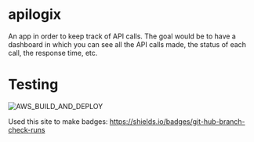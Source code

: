 # apilogix

An app in order to keep track of API calls.
The goal would be to have a dashboard in which you can see all the API calls made, the status of each call, the response time, etc.


# Testing

![AWS_BUILD_AND_DEPLOY](https://img.shields.io/github/check-runs/patrickpcodes/apilogix/master?label=AWS%20Build%20%26%20Deploy)

Used this site to make badges: https://shields.io/badges/git-hub-branch-check-runs
